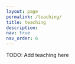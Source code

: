 ```yaml
---
layout: page
permalink: /teaching/
title: teaching
description:
nav: true
nav_order: 6
---
```


TODO: Add teaching here

